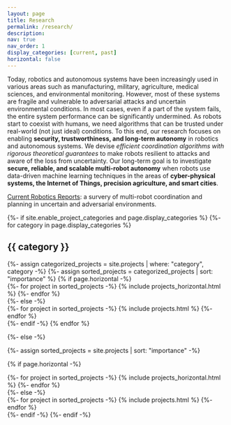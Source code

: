 ```yaml
---
layout: page
title: Research
permalink: /research/
description: 
nav: true
nav_order: 1
display_categories: [current, past]
horizontal: false
---
```

Today, robotics and autonomous systems have been increasingly used in various areas such as manufacturing, military, agriculture, medical sciences, and environmental monitoring. However, most of these systems are fragile and vulnerable to adversarial attacks and uncertain environmental conditions. In most cases, even if a part of the system fails, the entire system performance can be significantly undermined. As robots start to coexist with humans, we need algorithms that can be trusted under real-world (not just ideal) conditions. To this end, our research focuses on enabling **security, trustworthiness, and long-term autonomy** in robotics and autonomous systems. We devise _efficient coordination algorithms with rigorous theoretical guarantees_ to make robots resilient to attacks and aware of the loss from uncertainty. Our long-term goal is to investigate **secure, reliable, and scalable multi-robot autonomy** when robots use data-driven machine learning techniques in the areas of **cyber-physical systems, the Internet of Things, precision agriculture, and smart cities**.

[Current Robotics Reports](https://link.springer.com/article/10.1007/s43154-021-00046-5): a survery of multi-robot coordination and planning in uncertain and adversarial environments.


<!-- pages/projects.md -->
<div class="projects">
{%- if site.enable_project_categories and page.display_categories %}
  <!-- Display categorized projects -->
  {%- for category in page.display_categories %}
  <h2 class="category">{{ category }}</h2>
  {%- assign categorized_projects = site.projects | where: "category", category -%}
  {%- assign sorted_projects = categorized_projects | sort: "importance" %}
  <!-- Generate cards for each project -->
  {% if page.horizontal -%}
  <div class="container">
    <div class="row row-cols-2">
    {%- for project in sorted_projects -%}
      {% include projects_horizontal.html %}
    {%- endfor %}
    </div>
  </div>
  {%- else -%}
  <div class="grid">
    {%- for project in sorted_projects -%}
      {% include projects.html %}
    {%- endfor %}
  </div>
  {%- endif -%}
  {% endfor %}

{%- else -%}
<!-- Display projects without categories -->
  {%- assign sorted_projects = site.projects | sort: "importance" -%}
  <!-- Generate cards for each project -->
  {% if page.horizontal -%}
  <div class="container">
    <div class="row row-cols-2">
    {%- for project in sorted_projects -%}
      {% include projects_horizontal.html %}
    {%- endfor %}
    </div>
  </div>
  {%- else -%}
  <div class="grid">
    {%- for project in sorted_projects -%}
      {% include projects.html %}
    {%- endfor %}
  </div>
  {%- endif -%}
{%- endif -%}
</div>
